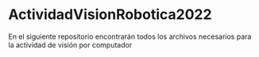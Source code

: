 # ActividadVisionRobotica2022
En el siguiente repositorio encontrarán todos los archivos necesarios para la actividad de visión por computador
